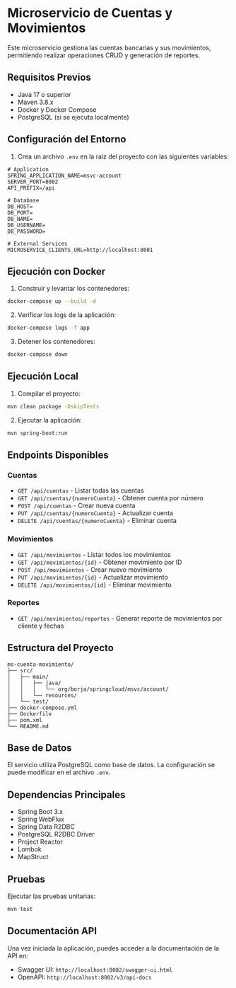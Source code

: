 # Microservicio de Cuentas y Movimientos

Este microservicio gestiona las cuentas bancarias y sus movimientos, permitiendo realizar operaciones CRUD y generación de reportes.

## Requisitos Previos

- Java 17 o superior
- Maven 3.8.x
- Docker y Docker Compose
- PostgreSQL (si se ejecuta localmente)

## Configuración del Entorno

1. Crea un archivo `.env` en la raíz del proyecto con las siguientes variables:

```properties
# Application
SPRING_APPLICATION_NAME=msvc-account
SERVER_PORT=8002
API_PREFIX=/api

# Database
DB_HOST=
DB_PORT=
DB_NAME=
DB_USERNAME=
DB_PASSWORD=

# External Services
MICROSERVICE_CLIENTS_URL=http://localhost:8001
```

## Ejecución con Docker

1. Construir y levantar los contenedores:
```bash
docker-compose up --build -d
```

2. Verificar los logs de la aplicación:
```bash
docker-compose logs -f app
```

3. Detener los contenedores:
```bash
docker-compose down
```

## Ejecución Local

1. Compilar el proyecto:
```bash
mvn clean package -DskipTests
```

2. Ejecutar la aplicación:
```bash
mvn spring-boot:run
```

## Endpoints Disponibles

### Cuentas
- `GET /api/cuentas` - Listar todas las cuentas
- `GET /api/cuentas/{numeroCuenta}` - Obtener cuenta por número
- `POST /api/cuentas` - Crear nueva cuenta
- `PUT /api/cuentas/{numeroCuenta}` - Actualizar cuenta
- `DELETE /api/cuentas/{numeroCuenta}` - Eliminar cuenta

### Movimientos
- `GET /api/movimientos` - Listar todos los movimientos
- `GET /api/movimientos/{id}` - Obtener movimiento por ID
- `POST /api/movimientos` - Crear nuevo movimiento
- `PUT /api/movimientos/{id}` - Actualizar movimiento
- `DELETE /api/movimientos/{id}` - Eliminar movimiento

### Reportes
- `GET /api/movimientos/reportes` - Generar reporte de movimientos por cliente y fechas

## Estructura del Proyecto
```
ms-cuenta-movimiento/
├── src/
│   ├── main/
│   │   ├── java/
│   │   │   └── org/borja/springcloud/msvc/account/
│   │   └── resources/
│   └── test/
├── docker-compose.yml
├── Dockerfile
├── pom.xml
└── README.md
```

## Base de Datos

El servicio utiliza PostgreSQL como base de datos. La configuración se puede modificar en el archivo `.env`.

## Dependencias Principales

- Spring Boot 3.x
- Spring WebFlux
- Spring Data R2DBC
- PostgreSQL R2DBC Driver
- Project Reactor
- Lombok
- MapStruct

## Pruebas

Ejecutar las pruebas unitarias:
```bash
mvn test
```

## Documentación API

Una vez iniciada la aplicación, puedes acceder a la documentación de la API en:
- Swagger UI: `http://localhost:8002/swagger-ui.html`
- OpenAPI: `http://localhost:8002/v3/api-docs`